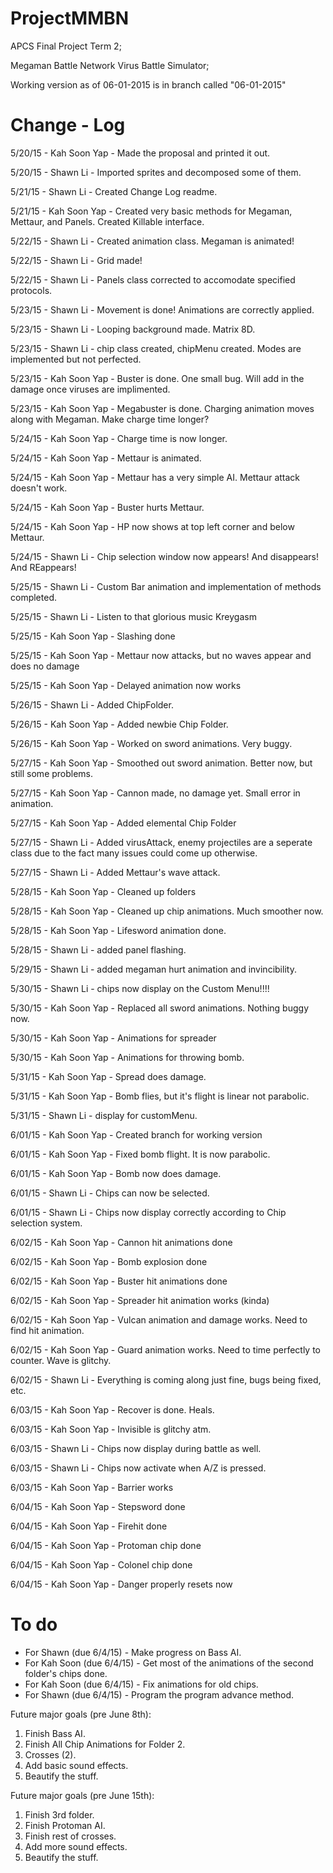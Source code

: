 ProjectMMBN
=========================================================================================================================
APCS Final Project Term 2;

Megaman Battle Network Virus Battle Simulator;

Working version as of 06-01-2015 is in branch called "06-01-2015"

Change - Log
=========================================================================================================================
5/20/15 - Kah Soon Yap - Made the proposal and printed it out.

5/20/15 - Shawn Li - Imported sprites and decomposed some of them.

5/21/15 - Shawn Li - Created Change Log readme.

5/21/15 - Kah Soon Yap - Created very basic methods for Megaman, Mettaur, and Panels. Created Killable interface.

5/22/15 - Shawn Li - Created animation class. Megaman is animated!

5/22/15 - Shawn Li - Grid made!

5/22/15 - Shawn Li - Panels class corrected to accomodate specified protocols.

5/23/15 - Shawn Li - Movement is done! Animations are correctly applied.

5/23/15 - Shawn Li - Looping background made. Matrix 8D.

5/23/15 - Shawn Li - chip class created, chipMenu created. Modes are implemented but not perfected.

5/23/15 - Kah Soon Yap - Buster is done. One small bug. Will add in the damage once viruses are implimented.

5/23/15 - Kah Soon Yap - Megabuster is done. Charging animation moves along with Megaman. Make charge time longer?

5/24/15 - Kah Soon Yap - Charge time is now longer.

5/24/15 - Kah Soon Yap - Mettaur is animated.

5/24/15 - Kah Soon Yap - Mettaur has a very simple AI. Mettaur attack doesn't work.

5/24/15 - Kah Soon Yap - Buster hurts Mettaur.

5/24/15 - Kah Soon Yap - HP now shows at top left corner and below Mettaur.

5/24/15 - Shawn Li - Chip selection window now appears! And disappears! And REappears!

5/25/15 - Shawn Li - Custom Bar animation and implementation of methods completed.

5/25/15 - Shawn Li - Listen to that glorious music Kreygasm

5/25/15 - Kah Soon Yap - Slashing done

5/25/15 - Kah Soon Yap - Mettaur now attacks, but no waves appear and does no damage

5/25/15 - Kah Soon Yap - Delayed animation now works

5/26/15 - Shawn Li - Added ChipFolder.

5/26/15 - Kah Soon Yap - Added newbie Chip Folder.

5/26/15 - Kah Soon Yap - Worked on sword animations. Very buggy.

5/27/15 - Kah Soon Yap - Smoothed out sword animation. Better now, but still some problems.

5/27/15 - Kah Soon Yap - Cannon made, no damage yet. Small error in animation.

5/27/15 - Kah Soon Yap - Added elemental Chip Folder

5/27/15 - Shawn Li - Added virusAttack, enemy projectiles are a seperate class due to the fact many issues could come up otherwise.

5/27/15 - Shawn Li - Added Mettaur's wave attack.

5/28/15 - Kah Soon Yap - Cleaned up folders

5/28/15 - Kah Soon Yap - Cleaned up chip animations. Much smoother now.

5/28/15 - Kah Soon Yap - Lifesword animation done.

5/28/15 - Shawn Li - added panel flashing.

5/29/15 - Shawn Li - added megaman hurt animation and invincibility.

5/30/15 - Shawn Li - chips now display on the Custom Menu!!!!

5/30/15 - Kah Soon Yap - Replaced all sword animations. Nothing buggy now.

5/30/15 - Kah Soon Yap - Animations for spreader

5/30/15 - Kah Soon Yap - Animations for throwing bomb.

5/31/15 - Kah Soon Yap - Spread does damage.

5/31/15 - Kah Soon Yap - Bomb flies, but it's flight is linear not parabolic.

5/31/15 - Shawn Li - display for customMenu.

6/01/15 - Kah Soon Yap - Created branch for working version

6/01/15 - Kah Soon Yap - Fixed bomb flight. It is now parabolic.

6/01/15 - Kah Soon Yap - Bomb now does damage.

6/01/15 - Shawn Li - Chips can now be selected.

6/01/15 - Shawn Li - Chips now display correctly according to Chip selection system.

6/02/15 - Kah Soon Yap - Cannon hit animations done

6/02/15 - Kah Soon Yap - Bomb explosion done

6/02/15 - Kah Soon Yap - Buster hit animations done

6/02/15 - Kah Soon Yap - Spreader hit animation works (kinda)

6/02/15 - Kah Soon Yap - Vulcan animation and damage works. Need to find hit animation.

6/02/15 - Kah Soon Yap - Guard animation works. Need to time perfectly to counter. Wave is glitchy.

6/02/15 - Shawn Li - Everything is coming along just fine, bugs being fixed, etc.

6/03/15 - Kah Soon Yap - Recover is done. Heals.

6/03/15 - Kah Soon Yap - Invisible is glitchy atm.

6/03/15 - Shawn Li - Chips now display during battle as well.

6/03/15 - Shawn Li - Chips now activate when A/Z is pressed.

6/03/15 - Kah Soon Yap - Barrier works

6/04/15 - Kah Soon Yap - Stepsword done

6/04/15 - Kah Soon Yap - Firehit done

6/04/15 - Kah Soon Yap - Protoman chip done

6/04/15 - Kah Soon Yap - Colonel chip done

6/04/15 - Kah Soon Yap - Danger properly resets now

To do
=========================================================================================================================

- For Shawn (due 6/4/15) - Make progress on Bass AI.
- For Kah Soon (due 6/4/15) - Get most of the animations of the second folder's chips done.
- For Kah Soon (due 6/4/15) - Fix animations for old chips.
- For Shawn (due 6/4/15) - Program the program advance method.

Future major goals (pre June 8th):
1. Finish Bass AI.
2. Finish All Chip Animations for Folder 2.
3. Crosses (2).
4. Add basic sound effects.
5. Beautify the stuff.

Future major goals (pre June 15th):
1. Finish 3rd folder.
2. Finish Protoman AI.
3. Finish rest of crosses.
4. Add more sound effects.
5. Beautify the stuff.
